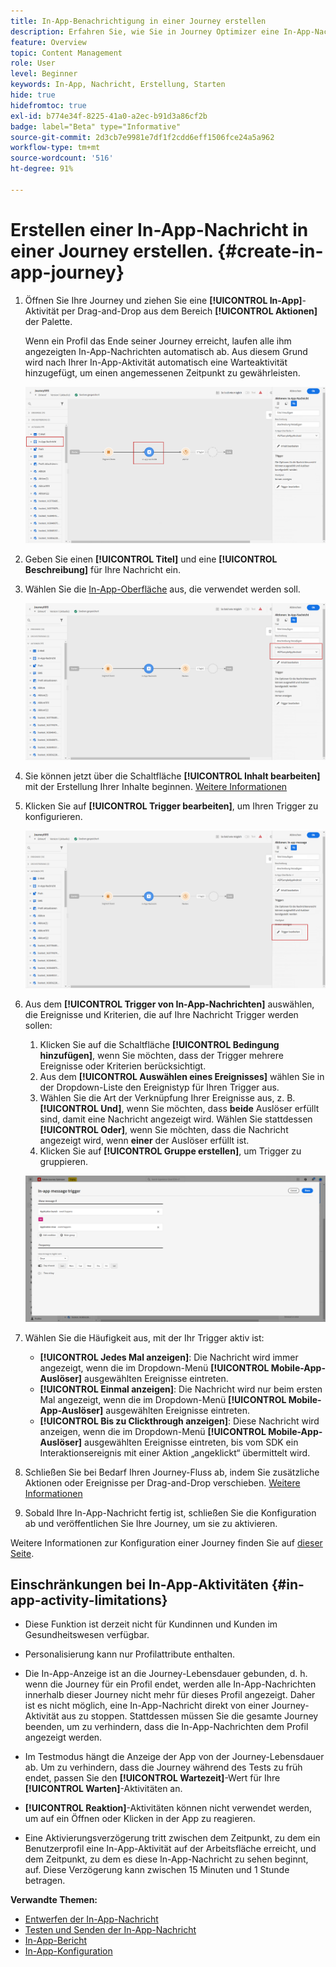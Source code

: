```yaml
---
title: In-App-Benachrichtigung in einer Journey erstellen
description: Erfahren Sie, wie Sie in Journey Optimizer eine In-App-Nachricht
feature: Overview
topic: Content Management
role: User
level: Beginner
keywords: In-App, Nachricht, Erstellung, Starten
hide: true
hidefromtoc: true
exl-id: b774e34f-8225-41a0-a2ec-b91d3a86cf2b
badge: label="Beta" type="Informative"
source-git-commit: 2d3cb7e9981e7df1f2cdd6eff1506fce24a5a962
workflow-type: tm+mt
source-wordcount: '516'
ht-degree: 91%

---
```


# Erstellen einer In-App-Nachricht in einer Journey erstellen. {#create-in-app-journey}

1. Öffnen Sie Ihre Journey und ziehen Sie eine **[!UICONTROL In-App]**-Aktivität per Drag-and-Drop aus dem Bereich **[!UICONTROL Aktionen]** der Palette.

   Wenn ein Profil das Ende seiner Journey erreicht, laufen alle ihm angezeigten In-App-Nachrichten automatisch ab. Aus diesem Grund wird nach Ihrer In-App-Aktivität automatisch eine Warteaktivität hinzugefügt, um einen angemessenen Zeitpunkt zu gewährleisten.

   ![](assets/in_app_journey_1.png)

1. Geben Sie einen **[!UICONTROL Titel]** und eine **[!UICONTROL Beschreibung]** für Ihre Nachricht ein.

1. Wählen Sie die [In-App-Oberfläche](inapp-configuration.md) aus, die verwendet werden soll.

   ![](assets/in_app_journey_2.png)

1. Sie können jetzt über die Schaltfläche **[!UICONTROL Inhalt bearbeiten]** mit der Erstellung Ihrer Inhalte beginnen. [Weitere Informationen](design-in-app.md)

1. Klicken Sie auf **[!UICONTROL Trigger bearbeiten]**, um Ihren Trigger zu konfigurieren.

   ![](assets/in_app_journey_4.png)

1. Aus dem **[!UICONTROL Trigger von In-App-Nachrichten]** auswählen, die Ereignisse und Kriterien, die auf Ihre Nachricht Trigger werden sollen:

   1. Klicken Sie auf die Schaltfläche **[!UICONTROL Bedingung hinzufügen]**, wenn Sie möchten, dass der Trigger mehrere Ereignisse oder Kriterien berücksichtigt.
   1. Aus dem **[!UICONTROL Auswählen eines Ereignisses]** wählen Sie in der Dropdown-Liste den Ereignistyp für Ihren Trigger aus.
   1. Wählen Sie die Art der Verknüpfung Ihrer Ereignisse aus, z. B. **[!UICONTROL Und]**, wenn Sie möchten, dass **beide** Auslöser erfüllt sind, damit eine Nachricht angezeigt wird. Wählen Sie stattdessen **[!UICONTROL Oder]**, wenn Sie möchten, dass die Nachricht angezeigt wird, wenn **einer** der Auslöser erfüllt ist.
   1. Klicken Sie auf **[!UICONTROL Gruppe erstellen]**, um Trigger zu gruppieren.

   ![](assets/in_app_journey_3.png)

1. Wählen Sie die Häufigkeit aus, mit der Ihr Trigger aktiv ist:

   * **[!UICONTROL Jedes Mal anzeigen]**: Die Nachricht wird immer angezeigt, wenn die im Dropdown-Menü **[!UICONTROL Mobile-App-Auslöser]** ausgewählten Ereignisse eintreten.
   * **[!UICONTROL Einmal anzeigen]**: Die Nachricht wird nur beim ersten Mal angezeigt, wenn die im Dropdown-Menü **[!UICONTROL Mobile-App-Auslöser]** ausgewählten Ereignisse eintreten.
   * **[!UICONTROL Bis zu Clickthrough anzeigen]**: Diese Nachricht wird anzeigen, wenn die im Dropdown-Menü **[!UICONTROL Mobile-App-Auslöser]** ausgewählten Ereignisse eintreten, bis vom SDK ein Interaktionsereignis mit einer Aktion „angeklickt“ übermittelt wird.

1. Schließen Sie bei Bedarf Ihren Journey-Fluss ab, indem Sie zusätzliche Aktionen oder Ereignisse per Drag-and-Drop verschieben. [Weitere Informationen](../building-journeys/about-journey-activities.md)

1. Sobald Ihre In-App-Nachricht fertig ist, schließen Sie die Konfiguration ab und veröffentlichen Sie Ihre Journey, um sie zu aktivieren.

Weitere Informationen zur Konfiguration einer Journey finden Sie auf [dieser Seite](../building-journeys/journey-gs.md).

## Einschränkungen bei In-App-Aktivitäten {#in-app-activity-limitations}

* Diese Funktion ist derzeit nicht für Kundinnen und Kunden im Gesundheitswesen verfügbar.

* Personalisierung kann nur Profilattribute enthalten.

* Die In-App-Anzeige ist an die Journey-Lebensdauer gebunden, d. h. wenn die Journey für ein Profil endet, werden alle In-App-Nachrichten innerhalb dieser Journey nicht mehr für dieses Profil angezeigt.  Daher ist es nicht möglich, eine In-App-Nachricht direkt von einer Journey-Aktivität aus zu stoppen. Stattdessen müssen Sie die gesamte Journey beenden, um zu verhindern, dass die In-App-Nachrichten dem Profil angezeigt werden.

* Im Testmodus hängt die Anzeige der App von der Journey-Lebensdauer ab. Um zu verhindern, dass die Journey während des Tests zu früh endet, passen Sie den **[!UICONTROL Wartezeit]**-Wert für Ihre **[!UICONTROL Warten]**-Aktivitäten an.

* **[!UICONTROL Reaktion]**-Aktivitäten können nicht verwendet werden, um auf ein Öffnen oder Klicken in der App zu reagieren.

* Eine Aktivierungsverzögerung tritt zwischen dem Zeitpunkt, zu dem ein Benutzerprofil eine In-App-Aktivität auf der Arbeitsfläche erreicht, und dem Zeitpunkt, zu dem es diese In-App-Nachricht zu sehen beginnt, auf. Diese Verzögerung kann zwischen 15 Minuten und 1 Stunde betragen.

**Verwandte Themen:**

* [Entwerfen der In-App-Nachricht](design-in-app.md)
* [Testen und Senden der In-App-Nachricht](send-in-app.md)
* [In-App-Bericht](../reports/campaign-global-report.md#inapp-report)
* [In-App-Konfiguration](inapp-configuration.md)
